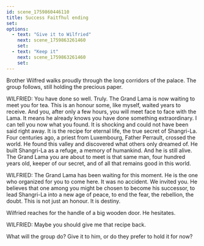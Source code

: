 ```yaml
---
id: scene_1759860446110
title: Success Faitfhul ending
set:
options:
  - text: "Give it to Wilfried"
    next: scene_1759863261460
    set:
  - text: "Keep it"
    next: scene_1759863261460
    set:
---
```


Brother Wilfred walks proudly through the long corridors of the palace.
The group follows, still holding the precious paper.

WILFRIED: You have done so well. Truly.
The Grand Lama is now waiting to meet you for tea.
This is an honour some, like myself, waited years to receive.
And you, after only a few hours, you will meet face to face with the Lama.
It means he already knows you have done something extraordinary.
I can tell you now what you found. It is shocking and could not have been said right away.
It is the recipe for eternal life, the true secret of Shangri-La.
Four centuries ago, a priest from Luxembourg, Father Perrault, crossed the world.
He found this valley and discovered what others only dreamed of.
He built Shangri-La as a refuge, a memory of humankind.
And he is still alive. The Grand Lama you are about to meet is that same man,
four hundred years old, keeper of our secret, and of all that remains good in this world.

WILFRIED: The Grand Lama has been waiting for this moment.
He is the one who organized for you to come here.
It was no accident. We invited you.
He believes that one among you might be chosen to become his successor,
to lead Shangri-La into a new age of peace,
to end the fear, the rebellion, the doubt.
This is not just an honour. It is destiny.

Wilfried reaches for the handle of a big wooden door.
He hesitates.

WILFRIED: Maybe you should give me that recipe back.

What will the group do? Give it to him, or do they prefer to hold it for now?
